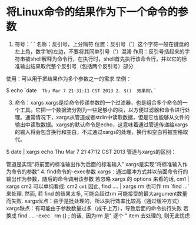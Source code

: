 # 将Linux命令的结果作为下一个命令的参数

1. 符号：\` \`
  名称：反引号，上分隔符
  位置：反引号（`）这个字符一般在键盘的左上角，数字1的左边，不要将其同单引号（’）混淆
  作用：反引号括起来的字符串被shell解释为命令行，在执行时，shell首先执行该命令行，并以它的标准输出结果取代整个反引号（包括两个反引号）部分

使用：可以用于把结果作为多个参数之一的需求
举例：


$ echo \`date` 
Thu Mar 7 21:31:11 CST 2013
2. $() 
  效果同\` `

3. 命令：xargs
  xargs是给命令传递参数的一个过滤器，也是组合多个命令的一个工具。它把一个数据流分割为一些足够小的块，以方便过滤器和命令进行处理。通常情况下，xargs从管道或者stdin中读取数据，但是它也能够从文件的输出中读取数据。xargs的默认命令是echo，这意味着通过管道传递给xargs的输入将会包含换行和空白，不过通过xargs的处理，换行和空白将被空格取代。


$ date | xargs echo
Thu Mar 7 21:47:12 CST 2013
管道与xargs的区别：

管道是实现“将前面的标准输出作为后面的标准输入”
xargs是实现“将标准输入作为命令的参数”
4. find命令的-exec参数
  xargs：通过缓冲方式并以前面命令行的输出作为参数，随后的命令调用该参数
  若忽略 xargs 的 options 来看的话,
  cm1 | xargs cm2
  可以单纯看成: cm2 `cm1`
  因此, find .... | xargs rm 也可作 rm \`find ...` 来处理.
  然而, 若 find 的结果太多, 可能会超过rm 可能接受的最大argument数量而失败.
  xargs优点：由于是批处理的，所以执行效率比较高（通过缓冲方式）
  xargs缺点：有可能由于参数数量过多（成千上万），导致后面的命令执行失败
  若换成 find .... -exec   rm {} \; 的话, 
  因为rm 是" 逐个 " item 去处理的, 则无此忧虑
